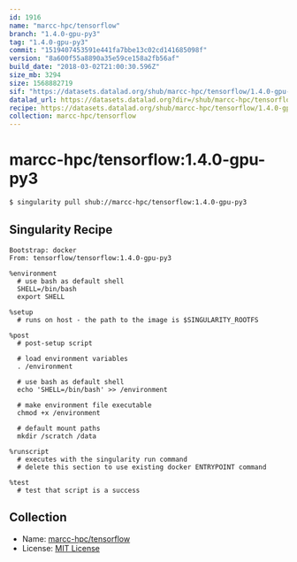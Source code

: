 ```yaml
---
id: 1916
name: "marcc-hpc/tensorflow"
branch: "1.4.0-gpu-py3"
tag: "1.4.0-gpu-py3"
commit: "1519407453591e441fa7bbe13c02cd141685098f"
version: "8a600f55a8890a35e59ce158a2fb56af"
build_date: "2018-03-02T21:00:30.596Z"
size_mb: 3294
size: 1568882719
sif: "https://datasets.datalad.org/shub/marcc-hpc/tensorflow/1.4.0-gpu-py3/2018-03-02-15194074-8a600f55/8a600f55a8890a35e59ce158a2fb56af.simg"
datalad_url: https://datasets.datalad.org?dir=/shub/marcc-hpc/tensorflow/1.4.0-gpu-py3/2018-03-02-15194074-8a600f55/
recipe: https://datasets.datalad.org/shub/marcc-hpc/tensorflow/1.4.0-gpu-py3/2018-03-02-15194074-8a600f55/Singularity
collection: marcc-hpc/tensorflow
---
```


# marcc-hpc/tensorflow:1.4.0-gpu-py3

```bash
$ singularity pull shub://marcc-hpc/tensorflow:1.4.0-gpu-py3
```

## Singularity Recipe

```singularity
Bootstrap: docker
From: tensorflow/tensorflow:1.4.0-gpu-py3

%environment
  # use bash as default shell
  SHELL=/bin/bash
  export SHELL

%setup
  # runs on host - the path to the image is $SINGULARITY_ROOTFS

%post
  # post-setup script

  # load environment variables
  . /environment

  # use bash as default shell
  echo 'SHELL=/bin/bash' >> /environment

  # make environment file executable
  chmod +x /environment

  # default mount paths
  mkdir /scratch /data 

%runscript
  # executes with the singularity run command
  # delete this section to use existing docker ENTRYPOINT command

%test
  # test that script is a success
```

## Collection

 - Name: [marcc-hpc/tensorflow](https://github.com/marcc-hpc/tensorflow)
 - License: [MIT License](https://api.github.com/licenses/mit)

